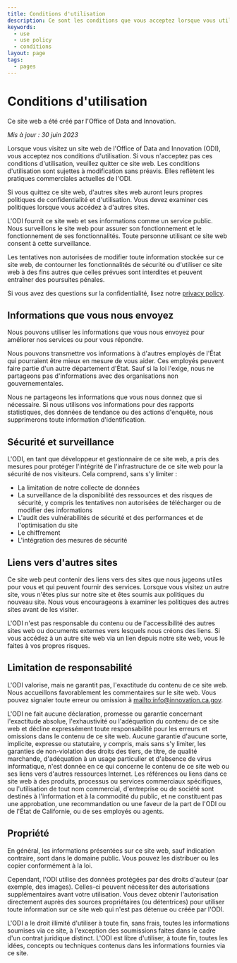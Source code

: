 ```yaml
---
title: Conditions d'utilisation
description: Ce sont les conditions que vous acceptez lorsque vous utilisez ce site web. Cela inclut les informations que nous collectons et ne collectons pas.
keywords:
  - use
  - use policy
  - conditions
layout: page
tags:
  - pages
---
```

# Conditions d'utilisation

Ce site web a été créé par l'Office of Data and Innovation.

*Mis à jour : 30 juin 2023*

Lorsque vous visitez un site web de l'Office of Data and Innovation (ODI), vous acceptez nos conditions d'utilisation. Si vous n'acceptez pas ces conditions d'utilisation, veuillez quitter ce site web. Les conditions d'utilisation sont sujettes à modification sans préavis. Elles reflètent les pratiques commerciales actuelles de l'ODI.

Si vous quittez ce site web, d'autres sites web auront leurs propres politiques de confidentialité et d'utilisation. Vous devez examiner ces politiques lorsque vous accédez à d'autres sites.

L'ODI fournit ce site web et ses informations comme un service public. Nous surveillons le site web pour assurer son fonctionnement et le fonctionnement de ses fonctionnalités. Toute personne utilisant ce site web consent à cette surveillance.

Les tentatives non autorisées de modifier toute information stockée sur ce site web, de contourner les fonctionnalités de sécurité ou d'utiliser ce site web à des fins autres que celles prévues sont interdites et peuvent entraîner des poursuites pénales.

Si vous avez des questions sur la confidentialité, lisez notre [privacy policy](/fr/privacy).

## Informations que vous nous envoyez

Nous pouvons utiliser les informations que vous nous envoyez pour améliorer nos services ou pour vous répondre.

Nous pouvons transmettre vos informations à d'autres employés de l'État qui pourraient être mieux en mesure de vous aider. Ces employés peuvent faire partie d'un autre département d'État. Sauf si la loi l'exige, nous ne partageons pas d'informations avec des organisations non gouvernementales.

Nous ne partageons les informations que vous nous donnez que si nécessaire. Si nous utilisons vos informations pour des rapports statistiques, des données de tendance ou des actions d'enquête, nous supprimerons toute information d'identification.

## Sécurité et surveillance

L'ODI, en tant que développeur et gestionnaire de ce site web, a pris des mesures pour protéger l'intégrité de l'infrastructure de ce site web pour la sécurité de nos visiteurs. Cela comprend, sans s'y limiter :

* La limitation de notre collecte de données
* La surveillance de la disponibilité des ressources et des risques de sécurité, y compris les tentatives non autorisées de télécharger ou de modifier des informations
* L'audit des vulnérabilités de sécurité et des performances et de l'optimisation du site
* Le chiffrement
* L'intégration des mesures de sécurité

## Liens vers d'autres sites

Ce site web peut contenir des liens vers des sites que nous jugeons utiles pour vous et qui peuvent fournir des services. Lorsque vous visitez un autre site, vous n'êtes plus sur notre site et êtes soumis aux politiques du nouveau site. Nous vous encourageons à examiner les politiques des autres sites avant de les visiter.

L'ODI n'est pas responsable du contenu ou de l'accessibilité des autres sites web ou documents externes vers lesquels nous créons des liens. Si vous accédez à un autre site web via un lien depuis notre site web, vous le faites à vos propres risques.

## Limitation de responsabilité

L'ODI valorise, mais ne garantit pas, l'exactitude du contenu de ce site web. Nous accueillons favorablement les commentaires sur le site web. Vous pouvez signaler toute erreur ou omission à [mailto:info@innovation.ca.gov](info@innovation.ca.gov).

L'ODI ne fait aucune déclaration, promesse ou garantie concernant l'exactitude absolue, l'exhaustivité ou l'adéquation du contenu de ce site web et décline expressément toute responsabilité pour les erreurs et omissions dans le contenu de ce site web. Aucune garantie d'aucune sorte, implicite, expresse ou statutaire, y compris, mais sans s'y limiter, les garanties de non-violation des droits des tiers, de titre, de qualité marchande, d'adéquation à un usage particulier et d'absence de virus informatique, n'est donnée en ce qui concerne le contenu de ce site web ou ses liens vers d'autres ressources Internet. Les références ou liens dans ce site web à des produits, processus ou services commerciaux spécifiques, ou l'utilisation de tout nom commercial, d'entreprise ou de société sont destinés à l'information et à la commodité du public, et ne constituent pas une approbation, une recommandation ou une faveur de la part de l'ODI ou de l'État de Californie, ou de ses employés ou agents.

## Propriété

En général, les informations présentées sur ce site web, sauf indication contraire, sont dans le domaine public. Vous pouvez les distribuer ou les copier conformément à la loi.

Cependant, l'ODI utilise des données protégées par des droits d'auteur (par exemple, des images). Celles-ci peuvent nécessiter des autorisations supplémentaires avant votre utilisation. Vous devez obtenir l'autorisation directement auprès des sources propriétaires (ou détentrices) pour utiliser toute information sur ce site web qui n'est pas détenue ou créée par l'ODI.

L'ODI a le droit illimité d'utiliser à toute fin, sans frais, toutes les informations soumises via ce site, à l'exception des soumissions faites dans le cadre d'un contrat juridique distinct. L'ODI est libre d'utiliser, à toute fin, toutes les idées, concepts ou techniques contenus dans les informations fournies via ce site.
